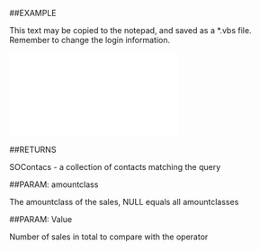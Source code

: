 

##EXAMPLE

This text may be copied to the notepad, and saved as a *.vbs file. Remember to change the login information.

![](../../Examples/vbs/SOFind.ContactsWithNumSalesCreatedPeriod.vbs.txt)




##RETURNS

SOContacs - a collection of contacts matching the query





##PARAM: amountclass

The amountclass of the sales, NULL equals all amountclasses





##PARAM: Value

Number of sales in total to compare with the operator



